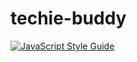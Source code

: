 # techie-buddy

[![JavaScript Style Guide](https://img.shields.io/badge/code_style-standard-brightgreen.svg)](https://standardjs.com)
